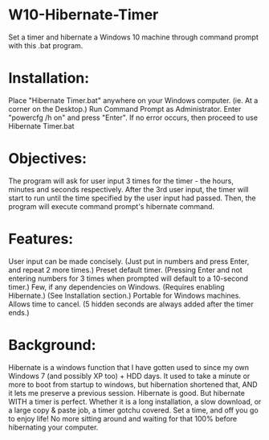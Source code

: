 # W10-Hibernate-Timer
Set a timer and hibernate a Windows 10 machine through command prompt with this .bat program.

# Installation:
Place "Hibernate Timer.bat" anywhere on your Windows computer. (ie. At a corner on the Desktop.)
Run Command Prompt as Administrator.
Enter "powercfg /h on" and press "Enter".
If no error occurs, then proceed to use Hibernate Timer.bat

# Objectives:
The program will ask for user input 3 times for the timer - the hours, minutes and seconds respectively.
After the 3rd user input, the timer will start to run until the time specified by the user input had passed.
Then, the program will execute command prompt's hibernate command.

# Features:
User input can be made concisely.     (Just put in numbers and press Enter, and repeat 2 more times.)
Preset default timer.                 (Pressing Enter and not entering numbers for 3 times when prompted will default to a 10-second timer.)
Few, if any dependencies on Windows.  (Requires enabling Hibernate.) (See Installation section.)
Portable for Windows machines.
Allows time to cancel.                (5 hidden seconds are always added after the timer ends.)


# Background:
Hibernate is a windows function that I have gotten used to since my own Windows 7 (and possibly XP too) + HDD days. It used to take a minute or more to boot from startup to windows, but hibernation shortened that, AND it lets me preserve a previous session. 
Hibernate is good. But hibernate WITH a timer is perfect. Whether it is a long installation, a slow download, or a large copy & paste job, a timer gotchu covered. Set a time, and off you go to enjoy life! No more sitting around and waiting for that 100% before hibernating your computer.

